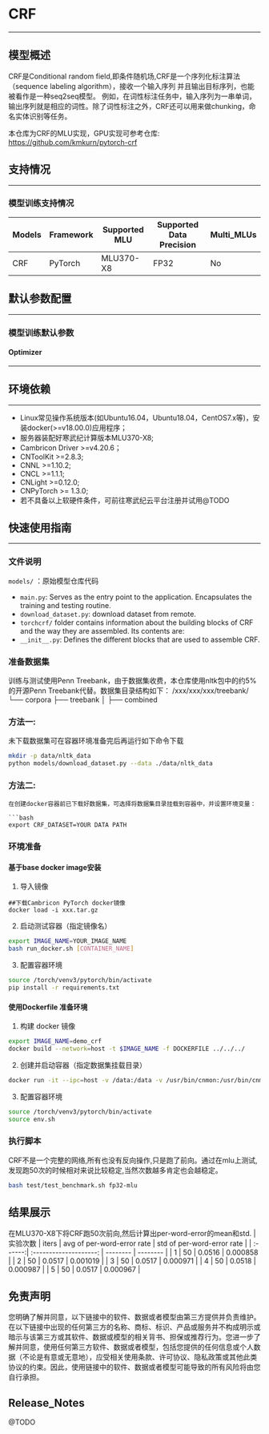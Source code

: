 # CRF
---
## 模型概述
CRF是Conditional random field,即条件随机场,CRF是一个序列化标注算法（sequence labeling algorithm），接收一个输入序列 并且输出目标序列，也能被看作是一种seq2seq模型。
例如，在词性标注任务中，输入序列为一串单词，输出序列就是相应的词性。除了词性标注之外，CRF还可以用来做chunking，命名实体识别等任务。


本仓库为CRF的MLU实现，GPU实现可参考仓库: https://github.com/kmkurn/pytorch-crf

## 支持情况
---
### 模型训练支持情况
| Models      | Framework | Supported MLU | Supported Data Precision | Multi_MLUs |
| ----------- | --------- | ------------- | ------------------------ | ---------- |
| CRF         | PyTorch   | MLU370-X8     | FP32                     | No         |


## 默认参数配置
---
### 模型训练默认参数

#### Optimizer
---

## 环境依赖
---
- Linux常见操作系统版本(如Ubuntu16.04，Ubuntu18.04，CentOS7.x等)，安装docker(>=v18.00.0)应用程序；
- 服务器装配好寒武纪计算版本MLU370-X8;
- Cambricon Driver >=v4.20.6；
- CNToolKit >=2.8.3;
- CNNL >=1.10.2;
- CNCL >=1.1.1;
- CNLight >=0.12.0;
- CNPyTorch >= 1.3.0;
- 若不具备以上软硬件条件，可前往寒武纪云平台注册并试用@TODO
## 快速使用指南
---
### 文件说明
`models/` ：原始模型仓库代码
  - `main.py`: Serves as the entry point to the application. Encapsulates the training and testing routine.
  - `download_dataset.py`: download dataset from remote.
  - `torchcrf/` folder contains information about the building blocks of CRF and the way they are assembled. Its contents are:
  - `__init__.py`: Defines the different blocks that are used to assemble CRF.

### 准备数据集
训练与测试使用Penn Treebank，由于数据集收费，本仓库使用nltk包中的约5%的开源Penn Treebank代替。数据集目录结构如下：
/xxx/xxx/xxx/treebank/
└── corpora
      ├── treebank
      │   ├── combined
### 方法一:
未下载数据集可在容器环境准备完后再运行如下命令下载
```bash
mkdir -p data/nltk_data
python models/download_dataset.py --data ./data/nltk_data
```
### 方法二:

```
在创建docker容器前已下载好数据集，可选择将数据集目录挂载到容器中，并设置环境变量：

```bash
export CRF_DATASET=YOUR DATA PATH
```
### 环境准备
#### 基于base docker image安装
1. 导入镜像
```
##下载Cambricon PyTorch docker镜像
docker load -i xxx.tar.gz
```
2. 启动测试容器（指定镜像名）
```bash
export IMAGE_NAME=YOUR_IMAGE_NAME
bash run_docker.sh [CONTAINER_NAME]
```
3. 配置容器环境
```bash
source /torch/venv3/pytorch/bin/activate
pip install -r requirements.txt
```
#### 使用Dockerfile 准备环境
1. 构建 docker 镜像
```bash
export IMAGE_NAME=demo_crf
docker build --network=host -t $IMAGE_NAME -f DOCKERFILE ../../../
```
2. 创建并启动容器（指定数据集挂载目录）
```bash
docker run -it --ipc=host -v /data:/data -v /usr/bin/cnmon:/usr/bin/cnmon --device /dev/cambricon_ctl --privileged --name mlu_crf --network=host $IMAGE_NAME
```
3. 配置容器环境
```bash
source /torch/venv3/pytorch/bin/activate
source env.sh
```

### 执行脚本
CRF不是一个完整的网络,所有也没有反向操作,只是跑了前向。通过在mlu上测试,发现跑50次的时候相对来说比较稳定,当然次数越多肯定也会越稳定。
```bash
bash test/test_benchmark.sh fp32-mlu
```

## 结果展示

在MLU370-X8下将CRF跑50次前向,然后计算出per-word-error的mean和std.
| 实验次数 | iters |  avg of per-word-error rate  |  std of per-word-error rate  |
| :------:| :--------------------: | -------- | -------- |
| 1 | 50 | 0.0516  | 0.000858 |
| 2 | 50 | 0.0517  | 0.001019 |
| 3 | 50 | 0.0517  | 0.000971 |
| 4 | 50 | 0.0518  | 0.000987 |
| 5 | 50 | 0.0517  | 0.000967 |


## 免责声明
您明确了解并同意，以下链接中的软件、数据或者模型由第三方提供并负责维护。在以下链接中出现的任何第三方的名称、商标、标识、产品或服务并不构成明示或暗示与该第三方或其软件、数据或模型的相关背书、担保或推荐行为。您进一步了解并同意，使用任何第三方软件、数据或者模型，包括您提供的任何信息或个人数据（不论是有意或无意地），应受相关使用条款、许可协议、隐私政策或其他此类协议的约束。因此，使用链接中的软件、数据或者模型可能导致的所有风险将由您自行承担。


## Release_Notes
@TODO
